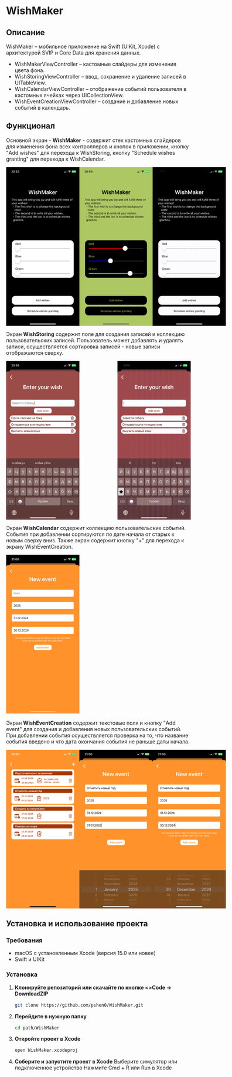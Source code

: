 WishMaker
=
Описание
-

WishMaker – мобильное приложение на Swift (UIKit, Xcode) с архитектурой SVIP и Core Data для хранения данных.

* WishMakerViewController – кастомные слайдеры для изменения цвета фона.
* WishStoringViewController – ввод, сохранение и удаление записей в UITableView.
* WishCalendarViewController – отображение событий пользователя в кастомных ячейках через UICollectionView.
* WishEventCreationViewController – создание и добавление новых событий в календарь.

Функционал
-
Основной экран - **WishMaker** - содержит стек кастомных слайдеров для изменения фона всех контроллеров и кнопок в приложении, 
кнопку "Add wishes" для перехода к WishStoring, кнопку "Schedule wishes granting" для перехода к WishCalendar.

<div style="display: flex; justify-content: space-between;">
  <img src="WishMaker/Resources/AppDiscriptionImages/Sliders1.PNG" width="200">
  <img src="WishMaker/Resources/AppDiscriptionImages/Sliders2.PNG" width="200">
  <img src="WishMaker/Resources/AppDiscriptionImages/Sliders3.gif" width="200">
</div>


Экран **WishStoring** содержит поле для создания записей и коллекцию пользовательских записей.
Пользователь может добавлять и удалять записи, осуществляется сортировка записей - новые записи отображаются сверху.

<div style="display: flex; justify-content: space-between;">
  <img src="WishMaker/Resources/AppDiscriptionImages/Wish1.PNG" width="200">
  <img src="WishMaker/Resources/AppDiscriptionImages/Wish2.gif" width="200">
</div>

Экран **WishCalendar** содержит коллекцию пользовательских событий. События при добавлении сортируются по дате начала от 
старых к новым сверху вниз. Также экран содержит кнопку "+" для перехода к экрану WishEventCreation.

<img src="WishMaker/Resources/AppDiscriptionImages/Event4.PNG" width="200">


Экран **WishEventCreation** содержит текстовые поля и кнопку "Add event" для создания и добавления новых
пользовательских событий. При добавлении события осуществляется проверка на то, что название события введено и что 
дата окончания события не раньше даты начала. 

<div style="display: flex; justify-content: space-between;">
  <img src="WishMaker/Resources/AppDiscriptionImages/Event1.PNG" width="200">
  <img src="WishMaker/Resources/AppDiscriptionImages/Event2.PNG" width="200">
  <img src="WishMaker/Resources/AppDiscriptionImages/Event3.PNG" width="200">
</div>

Установка и использование проекта
-
### Требования
- macOS с установленным Xcode (версия 15.0 или новее)
- Swift и UIKit

### Установка
1. **Клонируйте репозиторий или скачайте по кнопке <>Code → DownloadZIP**  
   ```sh
   git clone https://github.com/pshen0/WishMaker.git
    ```
2. **Перейдите в нужную папку**
    ```sh
    cd path/WishMaker
    ```
3. **Откройте проект в Xcode**
    ```sh
    open WishMaker.xcodeproj
    ```
4. **Соберите и запустите проект в Xcode**
    Выберите симулятор или подключенное устройство
    Нажмите Cmd + R или Run в Xcode
